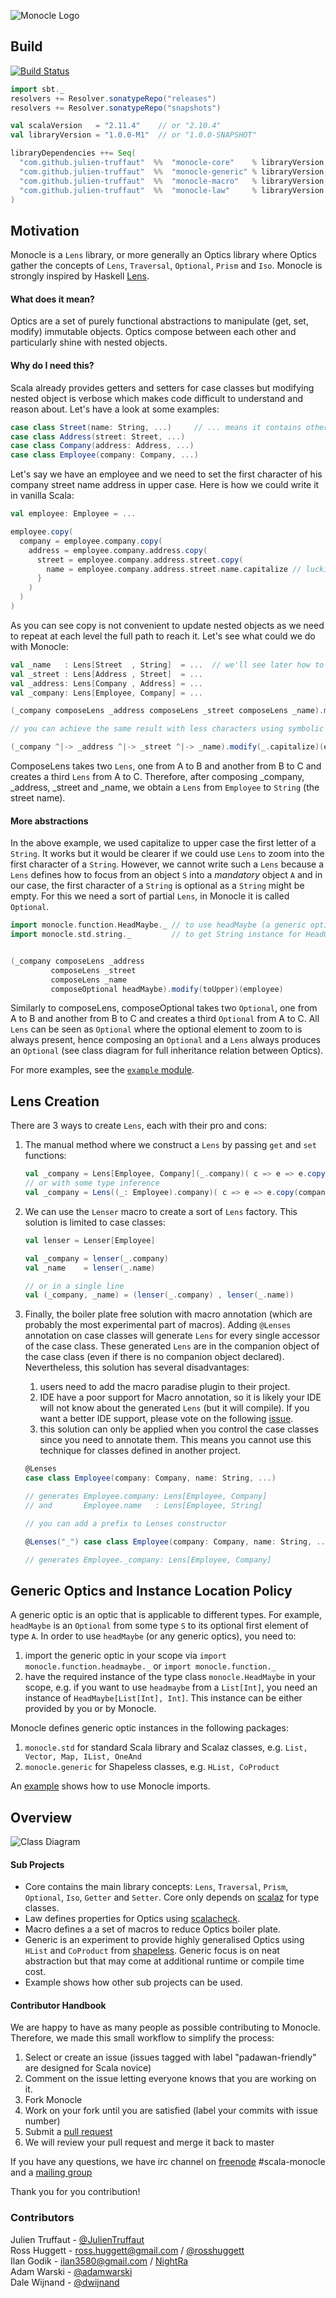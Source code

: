![Monocle Logo](https://raw.github.com/julien-truffaut/Monocle/master/image/logo.png)<br>
## Build
[![Build Status](https://api.travis-ci.org/julien-truffaut/Monocle.png?branch=master)](https://travis-ci.org/julien-truffaut/Monocle)

```scala
import sbt._
resolvers += Resolver.sonatypeRepo("releases")
resolvers += Resolver.sonatypeRepo("snapshots")

val scalaVersion   = "2.11.4"    // or "2.10.4"
val libraryVersion = "1.0.0-M1"  // or "1.0.0-SNAPSHOT"

libraryDependencies ++= Seq(
  "com.github.julien-truffaut"  %%  "monocle-core"    % libraryVersion,
  "com.github.julien-truffaut"  %%  "monocle-generic" % libraryVersion,
  "com.github.julien-truffaut"  %%  "monocle-macro"   % libraryVersion,        
  "com.github.julien-truffaut"  %%  "monocle-law"     % libraryVersion % "test" 
)
```
## Motivation

Monocle is a `Lens` library, or more generally an Optics library where Optics gather the concepts
of `Lens`, `Traversal`, `Optional`, `Prism` and `Iso`. Monocle is strongly inspired by Haskell [Lens](https://github.com/ekmett/lens).

#### What does it mean?

Optics are a set of purely functional abstractions to manipulate (get, set, modify) immutable objects.
Optics compose between each other and particularly shine with nested objects.

#### Why do I need this?

Scala already provides getters and setters for case classes but modifying nested object is verbose which makes code
difficult to understand and reason about. Let's have a look at some examples:

```scala
case class Street(name: String, ...)     // ... means it contains other fields
case class Address(street: Street, ...)
case class Company(address: Address, ...)
case class Employee(company: Company, ...)
```

Let's say we have an employee and we need to set the first character of his company street name address in upper case.
Here is how we could write it in vanilla Scala:

```scala
val employee: Employee = ...

employee.copy(
  company = employee.company.copy(
    address = employee.company.address.copy(
      street = employee.company.address.street.copy(
        name = employee.company.address.street.name.capitalize // luckily capitalize exists
      }
    )
  )
)
```

As you can see copy is not convenient to update nested objects as we need to repeat at each level the full path
to reach it. Let's see what could we do with Monocle:

```scala
val _name   : Lens[Street  , String]  = ...  // we'll see later how to build Lens
val _street : Lens[Address , Street]  = ...
val _address: Lens[Company , Address] = ...
val _company: Lens[Employee, Company] = ...

(_company composeLens _address composeLens _street composeLens _name).modify(_.capitalize)(employee)

// you can achieve the same result with less characters using symbolic syntax

(_company ^|-> _address ^|-> _street ^|-> _name).modify(_.capitalize)(employee)
```

ComposeLens takes two `Lens`, one from A to B and another from B to C and creates a third `Lens` from A to C.
Therefore, after composing _company, _address, _street and _name, we obtain a `Lens` from `Employee` to `String` (the street name).

#### More abstractions

In the above example, we used capitalize to upper case the first letter of a `String`.
It works but it would be clearer if we could use `Lens` to zoom into the first character of a `String`.
However, we cannot write such a `Lens` because a `Lens` defines how to focus from an object `S` into a *mandatory*
object `A` and in our case, the first character of a `String` is optional as a `String` might be empty. For this 
we need a sort of partial `Lens`, in Monocle it is called `Optional`.

```scala
import monocle.function.HeadMaybe._ // to use headMaybe (a generic optic)
import monocle.std.string._         // to get String instance for HeadOption


(_company composeLens _address
         composeLens _street
         composeLens _name
         composeOptional headMaybe).modify(toUpper)(employee)
```

Similarly to composeLens, composeOptional takes two `Optional`, one from A to B and another from B to C and
creates a third `Optional` from A to C. All `Lens` can be seen as `Optional` where the optional element to zoom to is always
present, hence composing an `Optional` and a `Lens` always produces an `Optional` (see class diagram for full inheritance
relation between Optics).

For more examples, see the [```example``` module](example/src/test/scala/monocle).

## Lens Creation

There are 3 ways to create `Lens`, each with their pro and cons:

1.   The manual method where we construct a `Lens` by passing `get` and `set` functions: 
     
     ```scala
     val _company = Lens[Employee, Company](_.company)( c => e => e.copy(company = c))
     // or with some type inference
     val _company = Lens((_: Employee).company)( c => e => e.copy(company = c))
     ```

2.   We can use the `Lenser` macro to create a sort of `Lens` factory. This solution is limited to case classes:

     ```scala
     val lenser = Lenser[Employee]
     
     val _company = lenser(_.company) 
     val _name    = lenser(_.name)
     
     // or in a single line
     val (_company, _name) = (lenser(_.company) , lenser(_.name))
     ```

3.   Finally, the boiler plate free solution with macro annotation (which are probably the most experimental part of macros).
     Adding `@Lenses` annotation on case classes will generate `Lens` for every single accessor of the case class.
     These generated `Lens` are in the companion object of the case class (even if there is no companion object declared).
     Nevertheless, this solution has several disadvantages: 
     1.   users need to add the macro paradise plugin to their project.
     2.   IDE have a poor support for Macro annotation, so it is likely your IDE will not know about the generated `Lens` (but it will compile). If you want a better IDE support, please vote on the following [issue](http://youtrack.jetbrains.com/issue/SCL-7419). 
     3.   this solution can only be applied when you control the case classes since you need to annotate them. This means you cannot use this technique for classes defined in another project.
     
     ```scala
     @Lenses
     case class Employee(company: Company, name: String, ...)
     
     // generates Employee.company: Lens[Employee, Company]
     // and       Employee.name   : Lens[Employee, String]
     
     // you can add a prefix to Lenses constructor
     
     @Lenses("_") case class Employee(company: Company, name: String, ...)
     
     // generates Employee._company: Lens[Employee, Company]
     ```

## Generic Optics and Instance Location Policy

A generic optic is an optic that is applicable to different types. For example, `headMaybe` is an `Optional` from
some type `S` to its optional first element of type `A`. In order to use `headMaybe` (or any generic optics), you
need to:

1.   import the generic optic in your scope via `import monocle.function.headmaybe._` or `import monocle.function._`
2.   have the required instance of the type class `monocle.HeadMaybe` in your scope, e.g. if you want to use `headmaybe` from
     a `List[Int]`, you need an instance of `HeadMaybe[List[Int], Int]`. This instance can be either provided
     by you or by Monocle.

Monocle defines generic optic instances in the following packages:

1.   `monocle.std` for standard Scala library and Scalaz classes, e.g. `List, Vector, Map, IList, OneAnd`
3.   `monocle.generic` for Shapeless classes, e.g. `HList, CoProduct`

An [example](example/src/test/scala/other/ImportExample.scala) shows how to use Monocle imports.

## Overview
![Class Diagram](https://raw.github.com/julien-truffaut/Monocle/master/image/class-diagram.png)<br>
#### Sub Projects
* Core contains the main library concepts: `Lens`, `Traversal`, `Prism`, `Optional`, `Iso`, `Getter` and `Setter`.
Core only depends on [scalaz](https://github.com/scalaz/scalaz) for type classes.
* Law defines properties for Optics using [scalacheck](http://www.scalacheck.org/).
* Macro defines a a set of macros to reduce Optics boiler plate.
* Generic is an experiment to provide highly generalised Optics using `HList` and `CoProduct` from [shapeless](https://github.com/milessabin/shapeless). Generic focus is on neat abstraction but that may come at additional runtime or compile time cost.
* Example shows how other sub projects can be used.

#### Contributor Handbook
We are happy to have as many people as possible contributing to Monocle.
Therefore, we made this small workflow to simplify the process:

1.   Select or create an issue (issues tagged with label "padawan-friendly" are designed for Scala novice)
2.   Comment on the issue letting everyone knows that you are working on it.
3.   Fork Monocle
4.   Work on your fork until you are satisfied (label your commits with issue number)
5.   Submit a [pull request](https://help.github.com/articles/using-pull-requests)
6.   We will review your pull request and merge it back to master

If you have any questions, we have irc channel on [freenode](http://webchat.freenode.net/) #scala-monocle and a [mailing group](https://groups.google.com/forum/#!forum/scala-monocle)

Thank you for you contribution!
### Contributors
Julien Truffaut - [@JulienTruffaut](https://twitter.com/JulienTruffaut "@JulienTruffaut") </a><br>
Ross Huggett - ross.huggett@gmail.com / [@rosshuggett](http://twitter.com/rosshuggett "@rosshuggett") </a><br>
Ilan Godik - ilan3580@gmail.com / [NightRa](https://github.com/NightRa "NightRa") </a><br>
Adam Warski - [@adamwarski](http://twitter.com/adamwarski "@adamwarski") </a><br>
Dale Wijnand - [@dwijnand](http://twitter.com/dwijnand "@dwijnand") </a><br>
